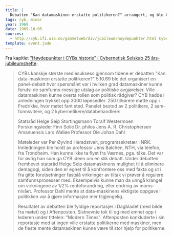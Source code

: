 ```yaml
---
title: |
  Debatten "Kan datamaskinen erstatte politikeren?" arrangert, og ble Cybernetisk Selskabs første opptreden i medias søkelys
tags: cyb, minor
year: 1969
date: 1969-10-05
sources:
  - http://cyb.ifi.uio.no/gammelweb/div/jubileum/hoydepunkter.html Cybernetisk Selskab 25 års-jubileumshefte - Høydepunkter i CYBs historie
template: event.jade
---
```


Fra kapitlet ["Høydepunkter i CYBs historie" i Cybernetisk Selskab 25 års-jubileumshefte](http://cyb.ifi.uio.no/gammelweb/div/jubileum/hoydepunkter.html):

> CYBs kanskje største mediesuksess gjennom tidene er debatten "Kan data-maskinen erstatte politikeren?" 5.10.69 ble det organisert en panel-debatt hvor spørsmålet var i hvilken grad datamaskiner kunne forutsi de samfunns-messige utslag av politiske avgjørelser. Ville datamaskinen kunne overta rollen som politisk rådgiver? CYB hadde i anledningen trykket opp 3000 løpesedler. 250 tilhørere møtte opp i Fredrikke, hvor møtet fant sted. Panelet bestod av 2 politikere, 2 sam-funnsvitere, og 2 kybernetikere/databehandlere:
>
> Statsråd Helge Seip
> Stortingsmann Toralf Westermoen
> Forskningsleder Finn Solie
> Dr. philos Jens A. R. Christophersen
> Amanuensis Lars Walløe
> Professor Ole Johan Dahl
>
> Møteleder var Per Øyvind Heradstveit, programsekretær i NRK. Innledningen ble holdt av professor Jens Balchen, NTH, via telefon, fra Trondheim. Han kunne ikke ta flyet fra Værnes, pga. tåke. Det var for øvrig han som ga CYB ideen om en slik debatt. Under debatten fremhevet statsråd Helge Seip datamaskinens mulighet til å eliminere demagogi, siden den er egnet til å konfrontere oss med fakta og ut i fra gitte forutsetninger fastslå virkninger av tiltak vi prøver å regulere samfunnsprosesser med. Eksempelvis kunne man da unngå krangel om virkningene av 1/2% renteforandring, eller endring av moms-nivået. Professor Dahl mente at data-maskinens viktigste oppgave i politikken var å gjøre informasjon mer tilgjengelig.
>
> Resultatet av debatten ble fyldige reportasjer i Dagbladet (med bilde fra møtet) og i Aftenposten. Sistnevnte tok til og med emnet opp i lederen under tittelen: "Modern Times". Aftenposten konkluderte i sin reportasje med at ingen ville erstatte politikerne med maskiner, men de fleste mente datamaskinen kunne være til stor hjelp for politikerne.
